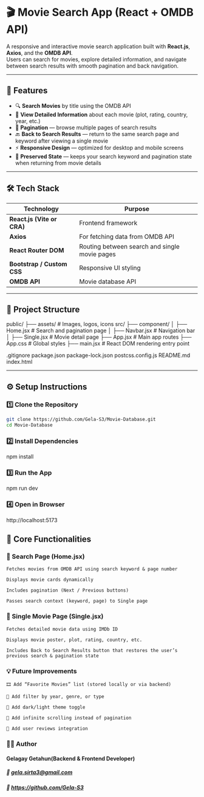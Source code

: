 # 🎬 Movie Search App (React + OMDB API)

A responsive and interactive movie search application built with **React.js**, **Axios**, and the **OMDB API**.  
Users can search for movies, explore detailed information, and navigate between search results with smooth pagination and back navigation.

---

## 🚀 Features

- 🔍 **Search Movies** by title using the OMDB API  
- 📄 **View Detailed Information** about each movie (plot, rating, country, year, etc.)  
- 📑 **Pagination** — browse multiple pages of search results  
- 🔙 **Back to Search Results** — return to the same search page and keyword after viewing a single movie  
- ⚡ **Responsive Design** — optimized for desktop and mobile screens  
- 💾 **Preserved State** — keeps your search keyword and pagination state when returning from movie details  

---

## 🛠️ Tech Stack

| Technology | Purpose |
|-------------|----------|
| **React.js (Vite or CRA)** | Frontend framework |
| **Axios** | For fetching data from OMDB API |
| **React Router DOM** | Routing between search and single movie pages |
| **Bootstrap / Custom CSS** | Responsive UI styling |
| **OMDB API** | Movie database API |

---

## 🧩 Project Structure

public/
├── assets/                # Images, logos, icons
src/
├── component/
│   ├── Home.jsx            # Search and pagination page
│   ├── Navbar.jsx          # Navigation bar
│   ├── Single.jsx          # Movie detail page
├── App.jsx                 # Main app routes
├── App.css                 # Global styles
├── main.jsx                # React DOM rendering entry point

.gitignore
package.json
package-lock.json
postcss.config.js
README.md
index.html


---

## ⚙️ Setup Instructions

### 1️⃣ Clone the Repository
```bash
git clone https://github.com/Gela-S3/Movie-Database.git
cd Movie-Database
```

### 2️⃣ Install Dependencies

npm install

### 3️⃣ Run the App

npm run dev

### 4️⃣ Open in Browser

http://localhost:5173

## 🧠 Core Functionalities
 
 ### 🔹 Search Page (Home.jsx)

    Fetches movies from OMDB API using search keyword & page number

    Displays movie cards dynamically

    Includes pagination (Next / Previous buttons)

    Passes search context (keyword, page) to Single page

### 🔹 Single Movie Page (Single.jsx)

    Fetches detailed movie data using IMDb ID

    Displays movie poster, plot, rating, country, etc.

    Includes Back to Search Results button that restores the user’s previous search & pagination state

### 💡 Future Improvements

    🎞️ Add “Favorite Movies” list (stored locally or via backend)

    🔎 Add filter by year, genre, or type

    🌙 Add dark/light theme toggle

    🧭 Add infinite scrolling instead of pagination

    💬 Add user reviews integration


### 🧑‍💻 Author

#### Gelagay Getahun(Backend & Frontend Developer)
#####    📧 gela.sirta3@gmail.com
#####    🐙 https://github.com/Gela-S3